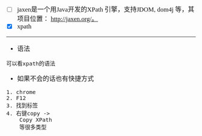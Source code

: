 <span  style="font-family: Simsun,serif; font-size: 17px; ">

- [ ] jaxen是一个用Java开发的XPath 引擎，支持JDOM, dom4j 等，其项目位置： http://jaxen.org/。
- [x] xpath 

---

- 语法
~~~
可以看xpath的语法
~~~
- 如果不会的话也有快捷方式
~~~
1. chrome
2. F12
3. 找到标签
4. 右键copy -> 
    Copy XPath
    等很多类型
~~~


</span>
